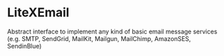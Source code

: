 # LiteXEmail
Abstract interface to implement any kind of basic email message services (e.g. SMTP, SendGrid, MailKit, Mailgun, MailChimp, AmazonSES, SendinBlue)
